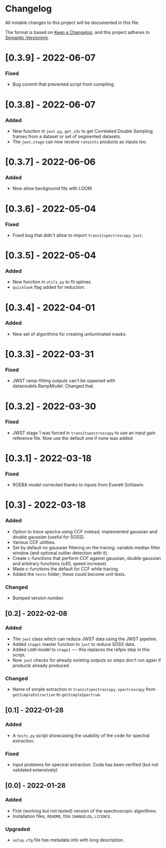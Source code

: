 # Changelog
All notable changes to this project will be documented in this file.

The format is based on [Keep a Changelog](https://keepachangelog.com/en/1.0.0/),
and this project adheres to [Semantic Versioning](https://semver.org/spec/v2.0.0.html).

# [0.3.9] - 2022-06-07
### Fixed
- Bug commit that prevented script from compiling.

# [0.3.8] - 2022-06-07
### Added
- New function in `jwst.py`, `get_cds` to get Correlated Double Sampling frames from a dataset or set of segmented datasets.
- The `jwst.stage` can now receive `rateints` products as inputs too.

# [0.3.7] - 2022-06-06
### Added
- Now allow background fits with LOOM.

# [0.3.6] - 2022-05-04
### Fixed
- Fixed bug that didn't allow to import `transitspectroscopy.jwst`.

# [0.3.5] - 2022-05-04
### Added
- New function in `utils.py` to fit splines.
- `quicklook` flag added for reduction.

# [0.3.4] - 2022-04-01
### Added
- New set of algorithms for creating uniluminated masks.

# [0.3.3] - 2022-03-31
### Fixed
- JWST ramp-fitting outputs can't be oppened with datamodels.RampModel. Changed that.

# [0.3.2] - 2022-03-30
### Fixed
- JWST stage 1 was forced in `transitspectroscopy` to use an input gain reference file. Now use the default one if none was added.

# [0.3.1] - 2022-03-18
### Fixed
- ROEBA model corrected thanks to inputs from Everett Schlawin.

# [0.3] - 2022-03-18
### Added
- Option to trace spectra using CCF instead; implemented gaussian and double gaussian (useful for SOSS).
- Various CCF utilities.
- Set by default no gaussian filtering on the tracing; variable median filter window (and optional outlier detection with it).
- Create c-functions that perform CCF against gaussian, double gaussian and arbitrary functions (x40, speed increase)
- Made c-functions the default for CCF while tracing.
- Added the `tests` folder; these could become unit tests.
### Changed
- Bumped version number.

## [0.2] - 2022-02-08
### Added
- The `jwst` class which can reduce JWST data using the JWST pipeline.
- Added `stage1` master function to `jwst` to reduce SOSS data.
- Added `LOOM` model to `stage1` --- this replaces the refpix step in this script.
- Now `jwst` checks for already existing outputs so steps don't run again if products already produced.
### Changed
- Name of simple extraction in `transitspectroscopy.spectroscopy` from `getSimpleExtraction` to `getSimpleSpectrum`.

## [0.1] - 2022-01-28
### Added
- A `tests.py` script showcasing the usability of the code for spectral extraction.
### Fixed
- Input problems for spectral extraction. Coda has been verified (but not validated extensively)

## [0.0] - 2022-01-28
### Added
- First (working but not tested) version of the spectroscopic algorithms.
- Installation files, `README`, this `CHANGELOG`, `LICENCE`.
### Upgraded
- `setup.cfg` file has metadata info with long description.
